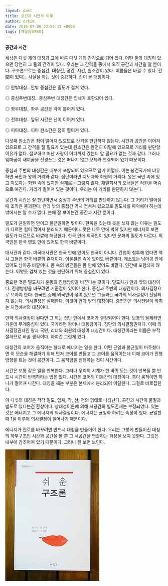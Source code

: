 ```yaml
---
layout: post
title: 공간과 시간의 이해
author: drkim
date: 2015-07-30 22:53:13 +0900
tags: [깨달음의대화]
---
```

**공간과 시간**

  


세상은 다섯 개의 대칭과 그에 따른 다섯 개의 간격으로 되어 있다. 어떤 둘의 대칭이 있으면 당연히 그 둘의 간격이 있다. 우리는 그 간격들 중에서 오직 공간과 시간을 알 뿐이다. 구조론으로는 중첩간, 대칭간, 공간, 시간, 원소간이 있다. 이름들은 바뀔 수 있다. 간間이 있다는 사실을 아는 것이 중요하다. 간이 곧 대칭이다. 

  


◎ 안밖대칭.. 안밖 중첩간은 밀도가 겹쳐 있다.  
      
◎ 중심주변대칭.. 중심주변 대칭간은 입체가 포함되어 있다.  
      
◎ 좌우대칭.. 좌우 공간은 각이 틀어져 있다.  
      
◎ 전후대칭.. 앞뒤 시간은 선이 이어져 있다.   
      
◎ 피아대칭.. 피아 원소간은 점이 떨어져 있다. 

  


다섯째 원소간은 점이 떨어져 있으므로 간격을 판단하지 않는다. 시간과 공간은 이어져 있으므로 그 간격을 잴 필요가 있는데 원소간은 완전히 이탈해 있으므로 거리를 판단할 이유가 없다. 절교하고 떠난 사람이 어디까지 갔는디 알 필요가 없는 것과 같다. 그러나 엄마곰이 새끼곰을 신경쓰는 것은 떠나지 않고 모체와 연결되어 있기 때문이다. 

  


중심과 주변의 대칭간은 내부에 포함되어 있으므로 알기 어렵다. 이는 봉건국가에 비유하면 국민과 왕의 거리와 같다. 집단이라면 지도자와 회원의 거리다. 왕은 국민 속에 있고 지도자는 회원 속에 있지만 실제로는 그렇지 않다. 재벌회사의 오너들은 직원을 머슴으로 여긴다. 거리가 떨어져 있는 것이다. 우리는 이 거리를 판단하지 않는다. 

  


공간과 시간은 잘 판단하면서 중심과 주변의 거리를 판단하지 않는다. 그 거리가 떨어질 때 조직은 붕괴한다. 안과 밖의 중첩간 역시 겹쳐져 있으므로 밀도차를 파악해야 하는데 밖에서는 알 수가 없다. 눈에 잘 보이는건 공간과 시간 뿐이다. 

  


밀도가 균일하면 안이고 불균일하면 밖이다. 한옥을 짓는데 못을 쓰지 않는 이유는 밀도가 다르면 힘이 꺾여서 분리되기 때문이다. 못은 나무 안에 박혀 있지만 에너지로 보면 밀도가 다르므로 바깥에 해당한다. 한국 안에 외국인이 있다면 문화의 밀도가 다르다. 외국인은 한국 영토 안에 있어도 한국 바깥이다. 

  


대사관과 같다. 미국대사관은 한국 안에 있어도 한국이 아니다. 간첩이 침투해 있다면 역시 그들은 한국 바깥의 존재이다. 이물질은 속에 있어도 바깥이다. 레소토는 남아공 안에 있어도 남아공 바깥이다. 몸 속의 병균들은 몸 안에 있어도 바깥다. 인간에 포함되지 않는다. 이렇듯 겹쳐 있는 것을 판단하기 위해 중첩간이 있다. 

  


중요한 것은 밀도차가 운동의 진행방향을 바꾼다는 것이다. 밀도차가 안과 밖의 대칭이다. 진행방향을 바꾸려면 기준점이 있어야 한다. 중심과 주변의 대칭간이다. 의사결정으로 보아야 한다. 한국인 중에 외국인이 섞여 있으면 그들과는 국가의 의사결정이 전달되지 않는다. 의사결정은 실패한다. 이것이 안과 밖의 대칭이다. 중첩간은 의사전달이 막히는 지점에서의 대칭이다. 

  


만약 의사결정이 된다면 그 되는 집단 안에서 코어가 결정되어야 한다. 보통의 물체라면 가운데 무게중심이 있다. 국가라면 왕이나 대통령이다. 집단의 의사결정권자다. 이때 의사결정권자인 왕과 국민, 리더와 회원의 대칭이 대칭간이다. 대칭간이라는 이름은 부적절하므로 바꿀 생각이다. 하여간 그런게 있다. 

  


대칭간의 코어가 움직이는 형태로 에너지는 일을 한다. 어떤 균일과 불균일이 마주쳤다면 이 모순을 해결하기 위해 먼저 코어를 만들고 그 코어를 움직이는데 이때 코어가 진행방향을 트는 것이 공간이다. 그 움직임을 진행하는 것이 시간이다. 

  


시간은 보통 같은 일을 반복한다. 그러나 우리의 시계가 한 바퀴 도는 것이 반복될 뿐 반드시 시간이 반복하라는 법은 없다. 시간은 코어의 이동간의 대칭이다. 축이 움직이면 하나가 떨어져 나간다. 대칭을 깨는 부분은 본체에서 분리되어 이탈한다. 그걸로 바로잡힌다. 

  


이 다섯의 대칭은 각각 밀도, 입체, 각, 선, 점의 형태로 나타난다. 공간과 시간이 물질과 별도로 있다는건 환상이다. 상대성이론에 의해 시공간의 별도존재는 부정되었다. 있는 것은 에너지고 그 에너지의 의사결정이다. 에너지는 균일화 하려는 속성이 있다. 균일할 때 1을 이루어 의사결정이 일어나기 때문이다. 

  


에너지가 진로를 바꾸려면 반드시 대칭을 만들어야 한다. 우리는 그렇게 만들어진 대칭의 하부구조인 시간과 공간을 볼 뿐 그 시공간을 연출하는 과정을 보지 못한다. 그것은 내부에 감추어져 있기 때문이다. 그러나 잘 보면 보인다.

  



 ![](/files/attach/images/198/806/610/DSC01488.JPG)